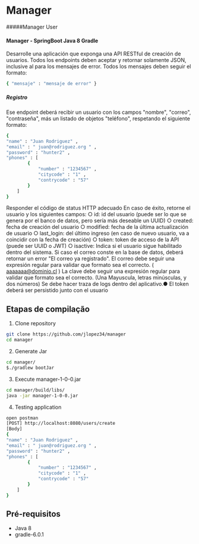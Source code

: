 # Manager
#####Manager User

#### Manager - SpringBoot Java 8 Gradle
Desarrolle una aplicación que exponga una API RESTful de creación de usuarios.
Todos los endpoints deben aceptar y retornar solamente JSON, inclusive al para los mensajes de error.
Todos los mensajes deben seguir el formato:
```bash
{ "mensaje" : "mensaje de error" }
```
##### Registro

Ese endpoint deberá recibir un usuario con los campos "nombre", "correo", "contraseña", más
un listado de objetos "teléfono", respetando el siguiente formato:
```bash
{
"name" : "Juan Rodriguez" ,
"email" : " juan@rodriguez.org " ,
"password" : "hunter2" ,
"phones" : [
        {
            "number" : "1234567" ,
            "citycode" : "1" ,
            "contrycode" : "57"
        }
    ]
}
```
Responder el código de status HTTP adecuado
En caso de éxito, retorne el usuario y los siguientes campos:
○ id: id del usuario (puede ser lo que se genera por el banco de datos, pero sería más
deseable un UUID)
○ created: fecha de creación del usuario
○ modified: fecha de la última actualización de usuario
○ last_login: del último ingreso (en caso de nuevo usuario, va a coincidir con la fecha
de creación)
○ token: token de acceso de la API (puede ser UUID o JWT)
○ isactive: Indica si el usuario sigue habilitado dentro del sistema.
Si caso el correo conste en la base de datos, deberá retornar un error "El correo ya
registrado".
El correo debe seguir una expresión regular para validar que formato sea el correcto.
( aaaaaaa@dominio.cl )
La clave debe seguir una expresión regular para validar que formato sea el correcto. (Una
Mayuscula, letras minúsculas, y dos números)
Se debe hacer traza de logs dentro del aplicativo.●
El token deberá ser persistido junto con el usuario

## Etapas de compilação
1. Clone repository
```bash
git clone https://github.com/jlopez34/manager
cd manager
```
2. Generate Jar
```bash
cd manager/
$./gradlew bootJar
```
3. Execute manager-1-0-0.jar
```bash
cd manager/build/libs/
java -jar manager-1-0-0.jar
```
4. Testing application
```bash
open postman
[POST] http://localhost:8080/users/create 
[Body]
{
"name" : "Juan Rodriguez" ,
"email" : " juan@rodriguez.org " ,
"password" : "hunter2" ,
"phones" : [
        {
            "number" : "1234567" ,
            "citycode" : "1" ,
            "contrycode" : "57"
        }
    ]
}
```
## Pré-requisitos
- Java 8
- gradle-6.0.1
